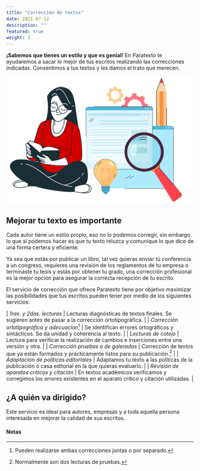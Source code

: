 ```yaml
---
title: "Corrección de textos"
date: 2021-07-12
description: ""
featured: true
weight: 1
---
```


**¡Sabemos que tienes un estilo y que es genial!** En Paratexto te ayudaremos a sacar lo mejor de tus escritos realizando las correcciones indicadas. Consentimos a tus textos y les damos el trato que merecen.

![Corrección de estilo](/images/correccion.svg)

## Mejorar tu texto es importante

Cada autor tiene un estilo propio, eso no lo podemos corregir, sin embargo lo que sí podemos hacer es que tu texto reluzca y comunique lo que dice de una forma certera y eficiente.

Ya sea que estás por publicar un libro, tal vez quieras enviar tú conferencia a un congreso, requieres una revisión de los reglamentos de tu empresa o terminaste tu tesis y estás por obtener tu grado, una corrección profesional es la mejor opción para asegurar la correcta recepción de tu escrito.

El servicio de corrección que ofrece Paratexto tiene por objetivo maximizar las posibilidades que tus escritos pueden tener por medio de los siguientes servicios:

| *1ras. y 2das. lecturas* | Lecturas diagnósticas de textos finales. Se sugieren antes de pasar a  la corrección ortotipográfica. |
| *Corrección ortotipográfica y adecuación*[^1] | Se identifican errores ortográficos y sintácticos. Se da unidad y coherencia al texto. |
| *Lecturas de cotejo* | Lectura para verificar la realización de cambios e inserciones entre una versión y otra. |
| *Corrección pruebas o de galeradas* | Corrección de textos que ya están formados y prácticamente listos para su publicación.[^2] |
| *Adaptación de políticas editoriales* | Adaptamos tu texto a las políticas de la publicación o casa editorial en la que quieras evaluarlo.  |
| *Revisión de aparatos críticos y citación* | En textos académicos verificamos y corregimos los errores existentes en el aparato crítico y citación utilizadas. |

## ¿A quién va dirigido?

Este servicio es ideal para autores, empresas y a toda aquella persona interesada en mejorar la calidad de sus escritos.


#### Notas
[^1]: Pueden realizarse ambas correcciones juntas o por separado.
[^2]: Normalmente son dos lecturas de pruebas.
